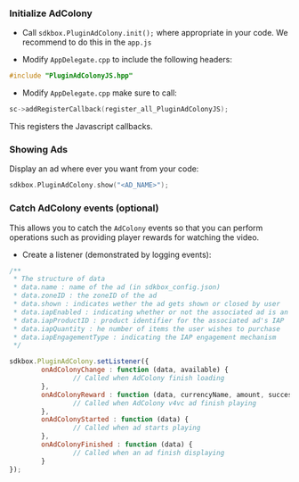 ### Initialize AdColony
* Call `sdkbox.PluginAdColony.init();` where appropriate in your code. We
recommend to do this in the `app.js`

* Modify `AppDelegate.cpp` to include the following headers:
```cpp
#include "PluginAdColonyJS.hpp"
```

* Modify `AppDelegate.cpp` make sure to call:
```cpp
sc->addRegisterCallback(register_all_PluginAdColonyJS);
```
This registers the Javascript callbacks.

### Showing Ads
Display an ad where ever you want from your code:
```cpp
sdkbox.PluginAdColony.show("<AD_NAME>");
```

### Catch AdColony events (optional)
This allows you to catch the `AdColony` events so that you can perform operations such as providing player rewards for watching the video.

* Create a listener (demonstrated by logging events):
```javascript
/**
 * The structure of data
 * data.name : name of the ad (in sdkbox_config.json)
 * data.zoneID : the zoneID of the ad
 * data.shown : indicates wether the ad gets shown or closed by user
 * data.iapEnabled : indicating whether or not the associated ad is an IAP
 * data.iapProductID : product identifier for the associated ad's IAP
 * data.iapQuantity : he number of items the user wishes to purchase
 * data.iapEngagementType : indicating the IAP engagement mechanism
 */

sdkbox.PluginAdColony.setListener({
		onAdColonyChange : function (data, available) {
				// Called when AdColony finish loading
		},
		onAdColonyReward : function (data, currencyName, amount, success) {
				// Called when AdColony v4vc ad finish playing
		},
		onAdColonyStarted : function (data) {
				// Called when ad starts playing
		},
		onAdColonyFinished : function (data) {
				// Called when an ad finish displaying
		}
});
```
